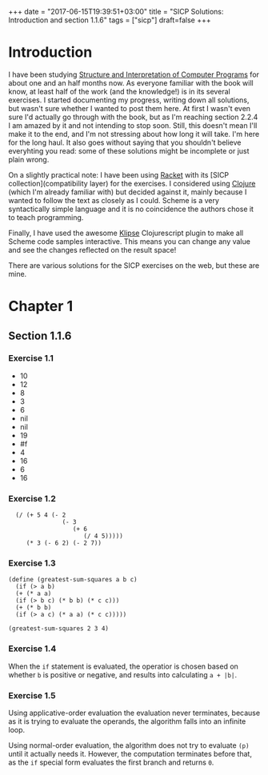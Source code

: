 +++
date = "2017-06-15T19:39:51+03:00"
title = "SICP Solutions: Introduction and section 1.1.6"
tags = ["sicp"]
draft=false
+++

# Introduction

I have been studying [Structure and Interpretation of Computer Programs](https://mitpress.mit.edu/sicp/) for
about one and an half months now. As everyone familiar with the book will know,
at least half of the work (and the knowledge!) is in its several exercises. I
started documenting my progress, writing down all solutions, but wasn't sure
whether I wanted to post them here. At first I wasn't even sure I'd actually go
through with the book, but as I'm reaching section 2.2.4 I am amazed by it and
not intending to stop soon. Still, this doesn't mean I'll make it to the end,
and I'm not stressing about how long it will take. I'm here for the long haul.
It also goes without saying that you shouldn't believe everyhting you read: some
of these solutions might be incomplete or just plain wrong.

On a slightly practical note: I have been using [Racket](https://racket-lang.org) with its [SICP
collection](compatibility layer) for the exercises. I considered using [Clojure](https://clojure.org) (which I'm
already familiar with) but decided against it, mainly because I wanted to follow
the text as closely as I could. Scheme is a very syntactically simple language
and it is no coincidence the authors chose it to teach programming.

Finally, I have used the awesome [Klipse](https://github.com/viebel/klipse) Clojurescript plugin to make all
Scheme code samples interactive. This means you can change any value and see the
changes reflected on the result space!

There are various solutions for the SICP exercises on the web, but these are
mine.

# Chapter 1

## Section 1.1.6

### Exercise 1.1

- 10
- 12
- 8
- 3
- 6
- nil
- nil
- 19
- #f
- 4
- 16
- 6
- 16

### Exercise 1.2

```klipse-eval-scheme
  (/ (+ 5 4 (- 2
               (- 3
                  (+ 6
                     (/ 4 5)))))
     (* 3 (- 6 2) (- 2 7))
```

### Exercise 1.3

```klipse-eval-scheme
(define (greatest-sum-squares a b c)
  (if (> a b)
  (+ (* a a)
  (if (> b c) (* b b) (* c c)))
  (+ (* b b)
  (if (> a c) (* a a) (* c c)))))

(greatest-sum-squares 2 3 4)
```

### Exercise 1.4

When the `if` statement is evaluated, the operatior is chosen based on whether
`b` is positive or negative, and results into calculating `a + |b|`.

### Exercise 1.5

Using applicative-order evaluation the evaluation never terminates, because as
it is trying to evaluate the operands, the algorithm falls into an infinite
loop.

Using normal-order evaluation, the algorithm does not try to evaluate `(p)`
until it actually needs it. However, the computation terminates before that, as
the `if` special form evaluates the first branch and returns `0`.
